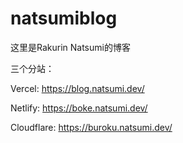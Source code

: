 # natsumiblog
这里是Rakurin Natsumi的博客

三个分站：

Vercel: https://blog.natsumi.dev/

Netlify: https://boke.natsumi.dev/

Cloudflare: https://buroku.natsumi.dev/
